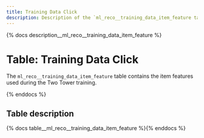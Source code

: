 ```yaml
---
title: Training Data Click
description: Description of the `ml_reco__training_data_item_feature table.
---
```


{% docs description__ml_reco__training_data_item_feature %}

# Table: Training Data Click

The `ml_reco__training_data_item_feature` table contains the item features used during the Two Tower training.

{% enddocs %}

## Table description

{% docs table__ml_reco__training_data_item_feature %}{% enddocs %}
